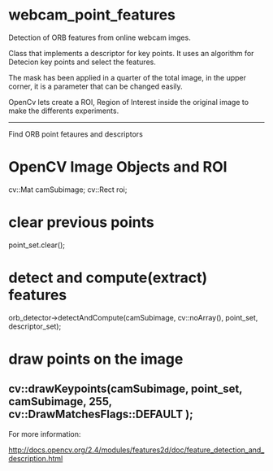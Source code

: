 # webcam_point_features

Detection of ORB features from online webcam imges.

Class that implements a descriptor for key points. It uses an algorithm for Detecion key points and select the features.

The mask has been applied in a quarter of the total image, in the upper corner, it is a parameter that can be changed easily.

OpenCv lets create a ROI, Region of Interest inside the original image to make the differents experiments.

-----------------------------------------
Find ORB point fetaures and descriptors

# OpenCV Image Objects and ROI

cv::Mat camSubimage;
cv::Rect roi;

# clear previous points
point_set.clear(); 
        
# detect and compute(extract) features
orb_detector->detectAndCompute(camSubimage, cv::noArray(), point_set, descriptor_set);
        
# draw points on the image
cv::drawKeypoints(camSubimage, point_set, camSubimage, 255, cv::DrawMatchesFlags::DEFAULT ); 
-----------------------------------------


For more information:

http://docs.opencv.org/2.4/modules/features2d/doc/feature_detection_and_description.html